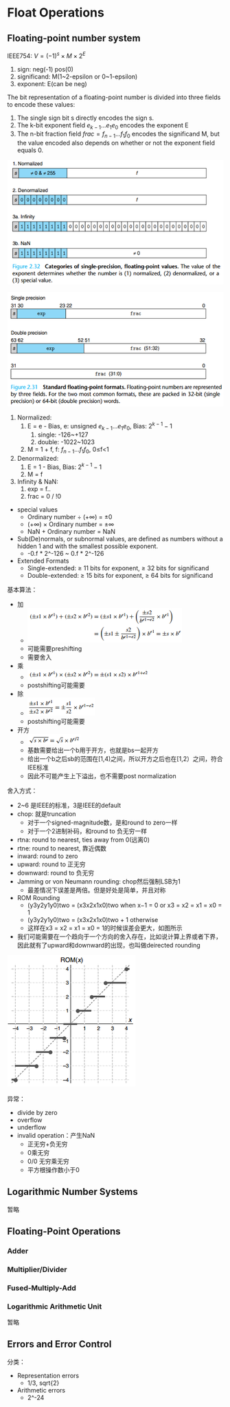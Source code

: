 # Float Operations

## Floating-point number system

IEEE754: $V=(-1)^s\times M\times 2^{E}$

1. sign: neg(-1) pos(0)
2. significand: M(1~2-epsilon or 0~1-epsilon)
3. exponent: E(can be neg)

The bit representation of a floating-point number is divided into three fields to encode these values:

1. The single sign bit s directly encodes the sign s.
2. The k-bit exponent field $e_{k-1}...e_1e_0$ encodes the exponent E
3. The n-bit fraction field $frac = f_{n-1}...f_1f_0$ encodes the significand M, but the value encoded also depends on whether or not the exponent field equals 0.

![](../assets/fp_representation1.png)

![](../assets/fp_representation2.png)

1. Normalized:
    1. E = e - Bias, e: unsigned $e_{k-1}...e_1e_0$, Bias: $2^{k-1}-1$
        1. single: -126~+127
        2. double: -1022~1023
    2. M = 1 + f, f: $f_{n-1}...f_1f_0$, 0≤f<1
2. Denormalized:
    1. E = 1 - Bias, Bias:  $2^{k-1}-1$
    2. M = f
3. Infinity & NaN:
    1. exp = f..
    2. frac = 0 / !0
    

* special values
    - Ordinary number ÷ (+∞) = ±0
    - (+∞) × Ordinary number = ±∞
    - NaN + Ordinary number = NaN
* Sub(De)normals, or subnormal values, are defined as numbers without a hidden 1 and with the smallest possible exponent.
    - -0.f * 2^-126 ~ 0.f * 2^-126
* Extended Formats
    - Single-extended: ≥ 11 bits for exponent, ≥ 32 bits for significand
    - Double-extended: ≥ 15 bits for exponent, ≥ 64 bits for significand
    

基本算法：

* 加 
    - ![](./assets/106.png)
    - 可能需要preshifting
    - 需要舍入
* 乘 
    - ![](./assets/107.png)
    - postshifting可能需要
* 除 
    - ![](./assets/108.png)
    - postshifting可能需要
* 开方
    - ![](./assets/109.png)
    - 基数需要给出一个b用于开方，也就是bs一起开方
    - 给出一个b之后sb的范围在[1,4)之间，所以开方之后也在[1,2）之间，符合IEE标准
    - 因此不可能产生上下溢出，也不需要post normalization

舍入方式：

* 2~6 是IEEE的标准，3是IEEE的default
* chop: 就是truncation
    - 对于一个signed-magnitude数，是和round to zero一样
    - 对于一个2进制补码，和round to 负无穷一样
* rtna: round to nearest, ties away from 0(远离0)
* rtne: round to nearest, 靠近偶数
* inward: round to zero
* upward: round to 正无穷
* downward: round to 负无穷
* Jamming or von Neumann rounding: chop然后强制LSB为1
    - 最差情况下误差是两倍。但是好处是简单，并且对称
* ROM Rounding
    - (y3y2y1y0)two = (x3x2x1x0)two when x−1 = 0 or x3 = x2 = x1 = x0 = 1
    - (y3y2y1y0)two = (x3x2x1x0)two + 1 otherwise
    - 这样在x3 = x2 = x1 = x0 = 1的时候误差会更大，如图所示
* 我们可能需要在一个趋向于一个方向的舍入存在，比如说计算上界或者下界，因此就有了upward和downward的出现，也叫做deirected rounding


![](./assets/110.png)

异常：

* divide by zero
* overflow
* underflow
* invalid operation：产生NaN
    - 正无穷+负无穷
    - 0乘无穷
    - 0/0 无穷乘无穷
    - 平方根操作数小于0
    
## Logarithmic Number Systems

暂略


## Floating-Point Operations

### Adder


### Multiplier/Divider

### Fused-Multiply-Add


### Logarithmic Arithmetic Unit

暂略

## Errors and Error Control

分类：

* Representation errors
    - 1/3, sqrt{2}
* Arithmetic errors
    - 2^-24
